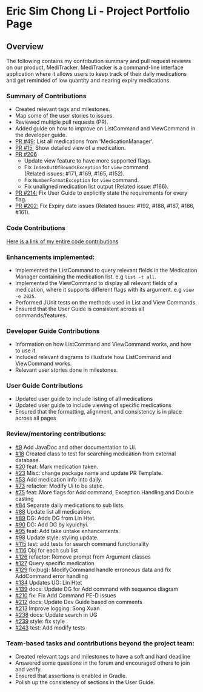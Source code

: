 # Eric Sim Chong Li - Project Portfolio Page

## Overview
The following contains my contribution summary and pull request reviews on our product, MediTracker.
MediTracker is a command-line interface application where it allows users to keep track of their 
daily medications and get reminded of low quantity and nearing expiry medications.

### Summary of Contributions
- Created relevant tags and milestones.
- Map some of the user stories to issues.
- Reviewed multiple pull requests (PR).
- Added guide on how to improve on ListCommand and ViewCommand in the developer guide.
- [PR #49:](https://github.com/AY2324S2-CS2113T-T09-1/tp/pull/49) List all medications from 'MedicationManager'.
- [PR #15:](https://github.com/AY2324S2-CS2113T-T09-1/tp/pull/127) Show detailed view of a medication.
- [PR #206](https://github.com/AY2324S2-CS2113T-T09-1/tp/pull/206) 
  - Update view feature to have more supported flags. 
  - Fix `IndexOutOfBoundsException` for `view` command <br>
  (Related issues: #171, #169, #165, #152). 
  - Fix `NumberFormatException` for `view` command.
  - Fix unaligned medication list output (Related issue: #166).
- [PR #214:](https://github.com/AY2324S2-CS2113T-T09-1/tp/pull/214)
Fix User Guide to explicitly state the requirements for every flag.
- [PR #202:](https://github.com/AY2324S2-CS2113T-T09-1/tp/pull/220)
Fix Expiry date issues (Related Issues: #192, #188, #187, #186, #161).

### Code Contributions
[Here is a link of my entire code contributions](https://nus-cs2113-ay2324s2.github.io/tp-dashboard/?search=e0958902&breakdown=true)


### Enhancements implemented:
- Implemented the ListCommand to query relevant fields in the Medication Manager 
containing the medication list. e.g `list -t all`.
- Implemented the ViewCommand to display all relevant fields of a medication, 
where it supports different flags with its argument. e.g `view -e 2025`.
- Performed JUnit tests on the methods used in List and View Commands.
- Ensured that the User Guide is consistent across all commands/features.

### Developer Guide Contributions
- Information on how ListCommand and ViewCommand works, and how to use it.
- Included relevant diagrams to illustrate how ListCommand and ViewCommand works.
- Relevant user stories done in milestones.

### User Guide Contributions
- Updated user guide to include listing of all medications 
- Updated user guide to include viewing of specific medications
- Ensured that the formatting, alignment, and consistency is in place across all pages

### Review/mentoring contributions:
- [#9](https://github.com/AY2324S2-CS2113T-T09-1/tp/pull/17) Add JavaDoc and other documentation to Ui.
- [#18](https://github.com/AY2324S2-CS2113T-T09-1/tp/pull/18) Created class to test for searching medication from external database.
- [#20](https://github.com/AY2324S2-CS2113T-T09-1/tp/pull/20) feat: Mark medication taken.
- [#23](https://github.com/AY2324S2-CS2113T-T09-1/tp/pull/23) Misc: change package name and update PR Template.
- [#53](https://github.com/AY2324S2-CS2113T-T09-1/tp/pull/53) Add medication info into daily.
- [#73](https://github.com/AY2324S2-CS2113T-T09-1/tp/pull/73) refactor: Modify Ui to be static.
- [#75](https://github.com/AY2324S2-CS2113T-T09-1/tp/pull/75) feat: More flags for Add command, Exception Handling and Double casting
- [#84](https://github.com/AY2324S2-CS2113T-T09-1/tp/pull/84) Separate daily medications to sub lists.
- [#88](https://github.com/AY2324S2-CS2113T-T09-1/tp/pull/88) Update list all medication.
- [#89](https://github.com/AY2324S2-CS2113T-T09-1/tp/pull/89) DG: Adds DG from Lin Htet.
- [#90](https://github.com/AY2324S2-CS2113T-T09-1/tp/pull/90) DG: Add DG by kyuichyi.
- [#95](https://github.com/AY2324S2-CS2113T-T09-1/tp/pull/95) feat: Add take untake enhancements.
- [#98](https://github.com/AY2324S2-CS2113T-T09-1/tp/pull/98) Update style: styling update.
- [#115](https://github.com/AY2324S2-CS2113T-T09-1/tp/pull/115) test: add tests for search command functionality
- [#116](https://github.com/AY2324S2-CS2113T-T09-1/tp/pull/116) Obj for each sub list
- [#126](https://github.com/AY2324S2-CS2113T-T09-1/tp/pull/126) refactor: Remove prompt from Argument classes
- [#127](https://github.com/AY2324S2-CS2113T-T09-1/tp/pull/127) Query specific medication
- [#129](https://github.com/AY2324S2-CS2113T-T09-1/tp/pull/129) fix(bug): ModifyCommand handle erroneous data and fix AddCommand error handling
- [#134](https://github.com/AY2324S2-CS2113T-T09-1/tp/pull/134) Updates UG: Lin Htet
- [#139](https://github.com/AY2324S2-CS2113T-T09-1/tp/pull/139) docs: Update DG for Add command with sequence diagram
- [#210](https://github.com/AY2324S2-CS2113T-T09-1/tp/pull/210) fix: Fix Add Command PE-D issues
- [#212](https://github.com/AY2324S2-CS2113T-T09-1/tp/pull/212) docs: Update Dev Guide based on comments
- [#213](https://github.com/AY2324S2-CS2113T-T09-1/tp/pull/213) Improve logging: Song Xuan
- [#238](https://github.com/AY2324S2-CS2113T-T09-1/tp/pull/238) docs: Update search in UG
- [#239](https://github.com/AY2324S2-CS2113T-T09-1/tp/pull/239) style: fix style
- [#243](https://github.com/AY2324S2-CS2113T-T09-1/tp/pull/243) test: Add modify tests

### Team-based tasks and contributions beyond the project team:
- Created relevant tags and milestones to have a soft and hard deadline
- Answered some questions in the forum and encouraged others to join and verify.
- Ensured that assertions is enabled in Gradle.
- Polish up the consistency of sections in the User Guide.